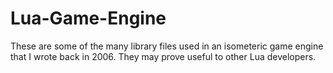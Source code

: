 # Lua-Game-Engine

These are some of the many library files used in an isometeric game engine that I wrote back in 2006. They may prove useful to other Lua developers. 
